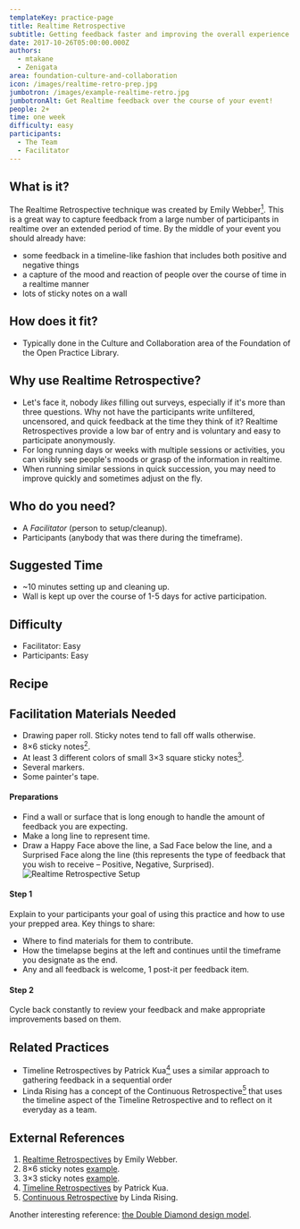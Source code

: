 ```yaml
---
templateKey: practice-page
title: Realtime Retrospective
subtitle: Getting feedback faster and improving the overall experience of your event.
date: 2017-10-26T05:00:00.000Z
authors:
  - mtakane
  - Zenigata
area: foundation-culture-and-collaboration
icon: /images/realtime-retro-prep.jpg
jumbotron: /images/example-realtime-retro.jpg
jumbotronAlt: Get Realtime feedback over the course of your event!
people: 2+
time: one week
difficulty: easy
participants:
  - The Team
  - Facilitator
---
```

## What is it?

The Realtime Retrospective technique was created by Emily Webber[<sup>1</sup>](#footnote-1). This is a great way to capture feedback from a large number of participants in realtime over an extended period of time. By the middle of your event you should already have:

* some feedback in a timeline-like fashion that includes both positive and negative things
* a capture of the mood and reaction of people over the course of time in a realtime manner
* lots of sticky notes on a wall

## How does it fit?

* Typically done in the Culture and Collaboration area of the Foundation of the Open Practice Library.

## Why use Realtime Retrospective?

* Let's face it, nobody _likes_ filling out surveys, especially if it's more than three questions. Why not have the participants write unfiltered, uncensored, and quick feedback at the time they think of it? Realtime Retrospectives provide a low bar of entry and is voluntary and easy to participate anonymously.
* For long running days or weeks with multiple sessions or activities, you can visibly see people's moods or grasp of the information in realtime.
* When running similar sessions in quick succession, you may need to improve quickly and sometimes adjust on the fly.

## Who do you need?

* A _Facilitator_ (person to setup/cleanup).
* Participants (anybody that was there during the timeframe).

## Suggested Time

* ~10 minutes setting up and cleaning up.
* Wall is kept up over the course of 1-5 days for active participation.

## Difficulty

* Facilitator: Easy
* Participants: Easy

## Recipe

## Facilitation Materials Needed

* Drawing paper roll. Sticky notes tend to fall off walls otherwise.
* 8×6 sticky notes[<sup>2</sup>](#footnote-5).
* At least 3 different colors of small 3×3 square sticky notes[<sup>3</sup>](#footnote-6).
* Several markers.
* Some painter's tape.

#### Preparations

* Find a wall or surface that is long enough to handle the amount of feedback you are expecting.
* Make a long line to represent time.
* Draw a Happy Face above the line, a Sad Face below the line, and a Surprised Face along the line (this represents the type of feedback that you wish to receive – Positive, Negative, Surprised).
  ![Realtime Retrospective Setup](/images/realtime-retro-prep.jpg "Sample Prep Setup for Realtime Retrospective")

#### Step 1

Explain to your participants your goal of using this practice and how to use your prepped area. Key things to share:

* Where to find materials for them to contribute.
* How the timelapse begins at the left and continues until the timeframe you designate as the end.
* Any and all feedback is welcome, 1 post-it per feedback item.

#### Step 2

Cycle back constantly to review your feedback and make appropriate improvements based on them.

## Related Practices

* Timeline Retrospectives by Patrick Kua[<sup>4</sup>](#footnote-2) uses a similar approach to gathering feedback in a sequential order
* Linda Rising has a concept of the Continuous Retrospective[<sup>5</sup>](#footnote-3) that uses the timeline aspect of the Timeline Retrospective and to reflect on it everyday as a team.

## External References

1. <a name="footnote-1"></a>[Realtime Retrospectives](http://emilywebber.co.uk/the-realtime-retrospective/) by Emily Webber.
2. <a name="footnote-2"></a>8×6 sticky notes [example](https://www.amazon.com/Post-Sticky-Janeiro-Collection-6845-SSP/dp/B000CD0MHQ/).
3. <a name="footnote-3"></a>3×3 sticky notes [example](https://www.amazon.com/dp/B01N1UE0JY?psc=1).
4. <a name="footnote-4"></a>[Timeline Retrospectives](https://www.amazon.com/dp/B01N1UE0JY?psc=1) by Patrick Kua.
5. <a name="footnote-5"></a>[Continuous Retrospective](https://www.infoq.com/articles/rising-continuous-retrospective/) by Linda Rising.

Another interesting reference: [the Double Diamond design model](https://medium.com/digital-experience-design/how-to-apply-a-design-thinking-hcd-ux-or-any-creative-process-from-scratch-b8786efbf812).
